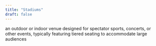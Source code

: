 ```yaml
---
title: "Stadiums"
draft: false
---
```


an outdoor or indoor venue designed for spectator sports, concerts, or other events, typically featuring tiered seating to accommodate large audiences